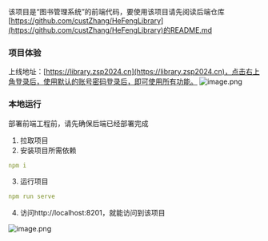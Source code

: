 该项目是“图书管理系统”的前端代码，要使用该项目请先阅读后端仓库[https://github.com/custZhang/HeFengLibrary](https://github.com/custZhang/HeFengLibrary)的README.md
### 项目体验
上线地址：[https://library.zsp2024.cn](https://library.zsp2024.cn)，点击右上角登录后，使用默认的账号密码登录后，即可使用所有功能。
![image.png](https://cdn.nlark.com/yuque/0/2024/png/43145378/1716215665533-e17752d0-fbff-4f88-a5fc-22a6c8a78b9a.png#averageHue=%23fefefd&clientId=u3e436588-2572-4&from=paste&height=689&id=uf09f0213&originHeight=1034&originWidth=2240&originalType=binary&ratio=1.5&rotation=0&showTitle=false&size=122660&status=done&style=none&taskId=u02b3610f-b428-4be4-a5e1-9098cb02786&title=&width=1493.3333333333333)
### 本地运行
部署前端工程前，请先确保后端已经部署完成

1. 拉取项目
2. 安装项目所需依赖
```yaml
npm i
```

3. 运行项目
```yaml
npm run serve
```

4. 访问http://localhost:8201，就能访问到该项目

![image.png](https://cdn.nlark.com/yuque/0/2024/png/43145378/1716214763108-8df065c9-7a6e-4c1e-a4ea-e6e26ca227e1.png#averageHue=%23fefefd&clientId=u92d02e79-3a08-4&from=paste&height=686&id=u095645ef&originHeight=1029&originWidth=2230&originalType=binary&ratio=1.5&rotation=0&showTitle=false&size=122170&status=done&style=none&taskId=u0f881b7a-c3d5-4085-96a8-47f88604418&title=&width=1486.6666666666667)
